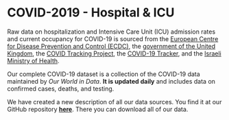 # COVID-2019 - Hospital & ICU

Raw data on hospitalization and Intensive Care Unit (ICU) admission rates and current occupancy for COVID-19 is sourced from the <a href="https://www.ecdc.europa.eu/en/publications-data/download-data-hospital-and-icu-admission-rates-and-current-occupancy-covid-19">European Centre for Disease Prevention and Control (ECDC)</a>, the <a href="https://coronavirus.data.gov.uk/details/healthcare">government of the United Kingdom</a>, the <a href="https://covidtracking.com">COVID Tracking Project</a>, the <a href="https://covid19tracker.ca">COVID-19 Tracker</a>, and the <a href="https://datadashboard.health.gov.il/COVID-19/general">Israeli Ministry of Health</a>.

Our complete COVID-19 dataset is a collection of the COVID-19 data maintained by <em>Our World in Data</em>. <strong>It is updated daily</strong> and includes data on confirmed cases, deaths, and testing.

We have created a new description of all our data sources. You find it at our GitHub repository <strong><a href="https://github.com/owid/covid-19-data/tree/master/public/data/">here</a></strong>. There you can download all of our data.